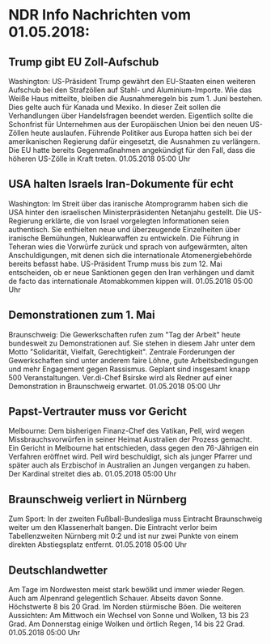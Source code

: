 # NDR Info Nachrichten vom 01.05.2018:


## Trump gibt EU Zoll-Aufschub
Washington: US-Präsident Trump gewährt den EU-Staaten einen weiteren Aufschub bei den Strafzöllen auf Stahl- und Aluminium-Importe. Wie das Weiße Haus mitteilte, bleiben die Ausnahmeregeln bis zum 1. Juni bestehen. Dies gelte auch für Kanada und Mexiko. In dieser Zeit sollen die Verhandlungen über Handelsfragen beendet werden. Eigentlich sollte die Schonfrist für Unternehmen aus der Europäischen Union bei den neuen US-Zöllen heute auslaufen. Führende Politiker aus Europa hatten sich bei der amerikanischen Regierung dafür eingesetzt, die Ausnahmen zu verlängern. Die EU hatte bereits Gegenmaßnahmen angekündigt für den Fall, dass die höheren US-Zölle in Kraft treten. 01.05.2018 05:00 Uhr 

## USA halten Israels Iran-Dokumente für echt
Washington: Im Streit über das iranische Atomprogramm haben sich die USA hinter den israelischen Ministerpräsidenten Netanjahu gestellt. Die US-Regierung erklärte, die von Israel vorgelegten Informationen seien authentisch. Sie enthielten neue und überzeugende Einzelheiten über iranische Bemühungen, Nuklearwaffen zu entwickeln. Die Führung in Teheran wies die Vorwürfe zurück und sprach von aufgewärmten, alten Anschuldigungen, mit denen sich die internationale Atomenergiebehörde bereits befasst habe. US-Präsident Trump muss bis zum 12. Mai entscheiden, ob er neue Sanktionen gegen den Iran verhängen und damit de facto das internationale Atomabkommen kippen will. 01.05.2018 05:00 Uhr 

## Demonstrationen zum 1. Mai
Braunschweig: Die Gewerkschaften rufen zum "Tag der Arbeit" heute bundesweit zu Demonstrationen auf. Sie stehen in diesem Jahr unter dem Motto "Solidarität, Vielfalt, Gerechtigkeit". Zentrale Forderungen der Gewerkschaften sind unter anderem faire Löhne, gute Arbeitsbedingungen und mehr Engagement gegen Rassismus. Geplant sind insgesamt knapp 500 Veranstaltungen. Ver.di-Chef Bsirske wird als Redner auf einer Demonstration in Braunschweig erwartet. 01.05.2018 05:00 Uhr 

## Papst-Vertrauter muss vor Gericht
Melbourne: Dem bisherigen Finanz-Chef des Vatikan, Pell, wird wegen Missbrauchsvorwürfen in seiner Heimat Australien der Prozess gemacht. Ein Gericht in Melbourne hat entschieden, dass gegen den 76-Jährigen ein Verfahren eröffnet wird. Pell wird beschuldigt, sich als junger Pfarrer und später auch als Erzbischof in Australien an Jungen vergangen zu haben. Der Kardinal streitet dies ab. 01.05.2018 05:00 Uhr 

## Braunschweig verliert in Nürnberg
Zum Sport: In der zweiten Fußball-Bundesliga muss Eintracht Braunschweig weiter um den Klassenerhalt bangen. Die Eintracht verlor beim Tabellenzweiten Nürnberg mit 0:2 und ist nur zwei Punkte von einem direkten Abstiegsplatz entfernt. 01.05.2018 05:00 Uhr 

## Deutschlandwetter
Am Tage im Nordwesten meist stark bewölkt und immer wieder Regen. Auch am Alpenrand gelegentlich Schauer. Abseits davon Sonne. Höchstwerte 8 bis 20 Grad. Im Norden stürmische Böen. Die weiteren Aussichten: Am Mittwoch ein Wechsel von Sonne und Wolken, 13 bis 23 Grad. Am Donnerstag einige Wolken und örtlich Regen, 14 bis 22 Grad. 01.05.2018 05:00 Uhr 
